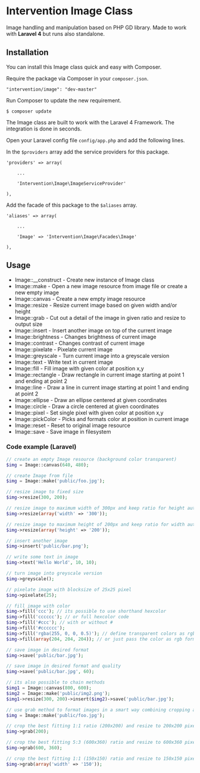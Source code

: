 # Intervention Image Class

Image handling and manipulation based on PHP GD library. Made to work with **Laravel 4** but runs also standalone.

## Installation

You can install this Image class quick and easy with Composer.

Require the package via Composer in your `composer.json`.

    "intervention/image": "dev-master"

Run Composer to update the new requirement.

    $ composer update

The Image class are built to work with the Laravel 4 Framework. The integration is done in seconds.

Open your Laravel config file `config/app.php` and add the following lines.

In the `$providers` array add the service providers for this package.
    
    'providers' => array(

        ...

        'Intervention\Image\ImageServiceProvider'

    ),
    

Add the facade of this package to the `$aliases` array.

    'aliases' => array(

        ...

        'Image' => 'Intervention\Image\Facades\Image'

    ),

## Usage

* Image::__construct - Create new instance of Image class
* Image::make - Open a new image resource from image file or create a new empty image
* Image::canvas - Create a new empty image resource
* Image::resize - Resize current image based on given width and/or height
* Image::grab - Cut out a detail of the image in given ratio and resize to output size
* Image::insert - Insert another image on top of the current image
* Image::brightness - Changes brightness of current image
* Image::contrast - Changes contrast of current image
* Image::pixelate - Pixelate current image
* Image::greyscale - Turn current image into a greyscale version
* Image::text - Write text in current image
* Image::fill - Fill image with given color at position x,y
* Image::rectangle - Draw rectangle in current image starting at point 1 and ending at point 2
* Image::line - Draw a line in current image starting at point 1 and ending at point 2
* Image::ellipse - Draw an ellipse centered at given coordinates
* Image::circle - Draw a circle centered at given coordinates
* Image::pixel - Set single pixel with given color at position x,y
* Image::pickColor - Picks and formats color at position in current image
* Image::reset - Reset to original image resource
* Image::save - Save image in filesystem

### Code example (Laravel)

```php
// create an empty Image resource (background color transparent)
$img = Image::canvas(640, 480);

// create Image from file
$img = Image::make('public/foo.jpg');

// resize image to fixed size
$img->resize(300, 200);

// resize image to maximum width of 300px and keep ratio for height automatically
$img->resize(array('width' => '300'));

// resize image to maximum height of 200px and keep ratio for width automatically
$img->resize(array('height' => '200'));

// insert another image
$img->insert('public/bar.png');

// write some text in image
$img->text('Hello World', 10, 10);

// turn image into greyscale version
$img->greyscale();

// pixelate image with blocksize of 25x25 pixel
$img->pixelate(25);

// fill image with color
$img->fill('ccc'); // its possible to use shorthand hexcolor
$img->fill('cccccc'); // or full hexcolor code
$img->fill('#ccc'); // with or without #
$img->fill('#cccccc');
$img->fill('rgba(255, 0, 0, 0.5)'); // define transparent colors as rgba format
$img->fill(array(204, 204, 204)); // or just pass the color as rgb format array

// save image in desired format
$img->save('public/bar.jpg');

// save image in desired format and quality
$img->save('public/bar.jpg', 60);

// its also possible to chain methods
$img1 = Image::canvas(800, 600);
$img2 = Image::make('public/img2.png');
$img1->resize(300, 200)->insert($img2)->save('public/bar.jpg');
```

```php
// use grab method to format images in a smart way combining cropping and resizing
$img = Image::make('public/foo.jpg');

// crop the best fitting 1:1 ratio (200x200) and resize to 200x200 pixel
$img->grab(200);

// crop the best fitting 5:3 (600x360) ratio and resize to 600x360 pixel
$img->grab(600, 360);

// crop the best fitting 1:1 (150x150) ratio and resize to 150x150 pixel
$img->grab(array('width' => '150'));
```
